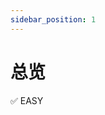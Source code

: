 ```yaml
---
sidebar_position: 1
---
```


# 总览

✅ EASY

<!-- 1. [intersection LinkList](./intersectionLinkList/)
2. [Reverse LinkList](./src/LinkList/reverseLinkList/) 
3. [Merge Two LinkList](./src/LinkList/mergeTwoLinkList/)
4. [Cycle LinkList](./src/LinkList/circleLinkList/)
5. [middle of LinkList](./middleLinkList/)
6. [reverse print LinkList](./reversePrintLinkList/)
7. [delete LinkList node](./deleteNodeLinkList/)
8. [Partition LinkList](./src/LinkList/partitionLInkList/)
9. [is Palindrome LinkList](./palindromeLinkList/)
10. [Remove nth node From end LinkList](./src/LinkList/removeNthFromEnd/)
11. [Remove duplicate from sorted LinkList](./src/LinkList/removeDuplicateSorted/)
12. [remove duplicate unSortable linkList](./removeDuplicateUnSorted/)
13. [kth node from end of LinkList](./kthNodeLinkList/)
14. [delete middle node of LinkList](./deleteMiddleNode/)
15. [biNode]()
16. [design Hash Map use LinkList]()
17. [design Hash Set use LinkList]()
18. [convert binary linkList to integer](./getDecimalValue/) -->